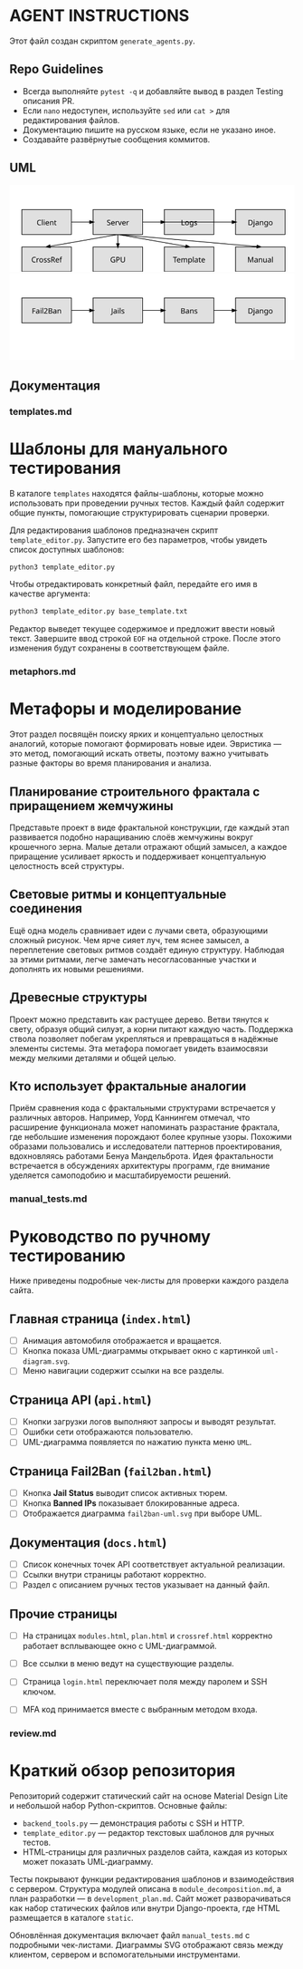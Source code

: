 # AGENT INSTRUCTIONS

Этот файл создан скриптом `generate_agents.py`.

## Repo Guidelines
- Всегда выполняйте `pytest -q` и добавляйте вывод в раздел Testing описания PR.
- Если `nano` недоступен, используйте `sed` или `cat >` для редактирования файлов.
- Документацию пишите на русском языке, если не указано иное.
- Создавайте развёрнутые сообщения коммитов.

## UML
![uml-diagram.svg](uml-diagram.svg)
![fail2ban-uml.svg](fail2ban-uml.svg)

## Документация
### templates.md

# Шаблоны для мануального тестирования

В каталоге `templates` находятся файлы-шаблоны, которые можно использовать при проведении ручных тестов. Каждый файл содержит общие пункты, помогающие структурировать сценарии проверки.

Для редактирования шаблонов предназначен скрипт `template_editor.py`. Запустите его без параметров, чтобы увидеть список доступных шаблонов:

```bash
python3 template_editor.py
```

Чтобы отредактировать конкретный файл, передайте его имя в качестве аргумента:

```bash
python3 template_editor.py base_template.txt
```

Редактор выведет текущее содержимое и предложит ввести новый текст. Завершите ввод строкой `EOF` на отдельной строке. После этого изменения будут сохранены в соответствующем файле.


### metaphors.md

# Метафоры и моделирование

Этот раздел посвящён поиску ярких и концептуально целостных аналогий, которые помогают формировать новые идеи. Эвристика — это метод, помогающий искать ответы, поэтому важно учитывать разные факторы во время планирования и анализа.

## Планирование строительного фрактала с приращением жемчужины

Представьте проект в виде фрактальной конструкции, где каждый этап развивается подобно наращиванию слоёв жемчужины вокруг крошечного зерна. Малые детали отражают общий замысел, а каждое приращение усиливает яркость и поддерживает концептуальную целостность всей структуры.

## Световые ритмы и концептуальные соединения

Ещё одна модель сравнивает идеи с лучами света, образующими сложный рисунок. Чем ярче сияет луч, тем яснее замысел, а переплетение световых ритмов создаёт единую структуру. Наблюдая за этими ритмами, легче замечать несогласованные участки и дополнять их новыми решениями.

## Древесные структуры

Проект можно представить как растущее дерево. Ветви тянутся к свету, образуя общий силуэт, а корни питают каждую часть. Поддержка ствола позволяет побегам укрепляться и превращаться в надёжные элементы системы. Эта метафора помогает увидеть взаимосвязи между мелкими деталями и общей целью.

## Кто использует фрактальные аналогии

Приём сравнения кода с фрактальными структурами встречается у различных авторов. Например, Уорд Каннингем отмечал, что расширение функционала может напоминать разрастание фрактала, где небольшие изменения порождают более крупные узоры. Похожими образами пользовались и исследователи паттернов проектирования, вдохновляясь работами Бенуа Мандельброта. Идея фрактальности встречается в обсуждениях архитектуры программ, где внимание уделяется самоподобию и масштабируемости решений.


### manual_tests.md

# Руководство по ручному тестированию

Ниже приведены подробные чек-листы для проверки каждого раздела сайта.

## Главная страница (`index.html`)
- [ ] Анимация автомобиля отображается и вращается.
- [ ] Кнопка показа UML-диаграммы открывает окно с картинкой `uml-diagram.svg`.
- [ ] Меню навигации содержит ссылки на все разделы.

## Страница API (`api.html`)
- [ ] Кнопки загрузки логов выполняют запросы и выводят результат.
- [ ] Ошибки сети отображаются пользователю.
- [ ] UML-диаграмма появляется по нажатию пункта меню `UML`.

## Страница Fail2Ban (`fail2ban.html`)
- [ ] Кнопка **Jail Status** выводит список активных тюрем.
- [ ] Кнопка **Banned IPs** показывает блокированные адреса.
- [ ] Отображается диаграмма `fail2ban-uml.svg` при выборе UML.

## Документация (`docs.html`)
- [ ] Список конечных точек API соответствует актуальной реализации.
- [ ] Ссылки внутри страницы работают корректно.
- [ ] Раздел с описанием ручных тестов указывает на данный файл.

## Прочие страницы
- [ ] На страницах `modules.html`, `plan.html` и `crossref.html` корректно работает всплывающее окно с UML-диаграммой.
- [ ] Все ссылки в меню ведут на существующие разделы.
- [ ] Страница `login.html` переключает поля между паролем и SSH ключом.
- [ ] MFA код принимается вместе с выбранным методом входа.



### review.md

# Краткий обзор репозитория

Репозиторий содержит статический сайт на основе Material Design Lite и небольшой набор Python-скриптов. Основные файлы:

- `backend_tools.py` — демонстрация работы с SSH и HTTP.
- `template_editor.py` — редактор текстовых шаблонов для ручных тестов.
- HTML‑страницы для различных разделов сайта, каждая из которых может показать UML‑диаграмму.

Тесты покрывают функции редактирования шаблонов и взаимодействия с сервером. Структура модулей описана в `module_decomposition.md`, а план разработки — в `development_plan.md`.
Сайт может разворачиваться как набор статических файлов или внутри Django-проекта, где HTML размещается в каталоге `static`.

Обновлённая документация включает файл `manual_tests.md` с подробными чек-листами. Диаграммы SVG отображают связь между клиентом, сервером и вспомогательными инструментами.

